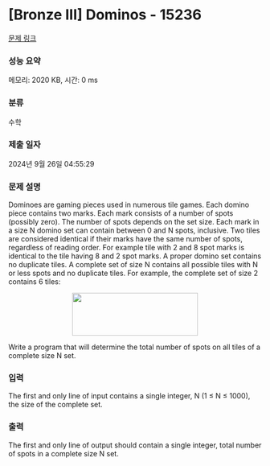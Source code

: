 # [Bronze III] Dominos - 15236 

[문제 링크](https://www.acmicpc.net/problem/15236) 

### 성능 요약

메모리: 2020 KB, 시간: 0 ms

### 분류

수학

### 제출 일자

2024년 9월 26일 04:55:29

### 문제 설명

<p>Dominoes are gaming pieces used in numerous tile games. Each domino piece contains two marks. Each mark consists of a number of spots (possibly zero). The number of spots depends on the set size. Each mark in a size N domino set can contain between 0 and N spots, inclusive. Two tiles are considered identical if their marks have the same number of spots, regardless of reading order. For example tile with 2 and 8 spot marks is identical to the tile having 8 and 2 spot marks. A proper domino set contains no duplicate tiles. A complete set of size N contains all possible tiles with N or less spots and no duplicate tiles. For example, the complete set of size 2 contains 6 tiles:</p>

<p style="text-align:center"><img alt="" src="https://onlinejudgeimages.s3-ap-northeast-1.amazonaws.com/problem/15236/1.png" style="height:85px; width:250px"></p>

<p>Write a program that will determine the total number of spots on all tiles of a complete size N set.</p>

### 입력 

 <p>The first and only line of input contains a single integer, N (1 ≤ N ≤ 1000), the size of the complete set.</p>

### 출력 

 <p>The first and only line of output should contain a single integer, total number of spots in a complete size N set.</p>

